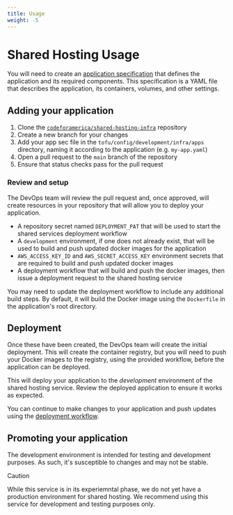 ```yaml
---
title: Usage
weight: -5
---
```

# Shared Hosting Usage

You will need to create an [application specification][appspec] that defines the
application and its required components. This specification is a YAML file
that describes the application, its containers, volumes, and other settings.

## Adding your application

1. Clone the [`codeforamerica/shared-hosting-infra`][repo] repository
1. Create a new branch for your changes
1. Add your app sec file in the `tofu/config/development/infra/apps`
   directory, naming it according to the application (e.g. `my-app.yaml`)
1. Open a pull request to the `main` branch of the repository
1. Ensure that status checks pass for the pull request

### Review and setup

The DevOps team will review the pull request and, once approved, will create
resources in your repository that will allow you to deploy your application.

- A repository secret named `DEPLOYMENT_PAT` that will be used to start the
  shared services deployment workflow
- A `development` environment, if one does not already exist, that will be used
  to build and push updated docker images for the application
- `AWS_ACCESS_KEY_ID` and `AWS_SECRET_ACCESS_KEY` environment secrets that are
  required to build and push updated docker images
- A deployment workflow that will build and push the docker images, then issue
  a deployment request to the shared hosting service

You may need to update the deployment workflow to include any additional build
steps. By default, it will build the Docker image using the `Dockerfile` in the
application's root directory.

## Deployment

Once these have been created, the DevOps team will create the initial
deployment. This will create the container registry, but you will need to push
your Docker images to the registry, using the provided workflow, before the
application can be deployed.

This will deploy your application to the _development_ environment of the shared
hosting service. Review the deployed application to ensure it works as expected.

You can continue to make changes to your application and push updates using the
[deployment workflow][deployment].

## Promoting your application

The development environment is intended for testing and development purposes. As
such, it's susceptible to changes and may not be stable.

> [!CAUTION]
> While this service is in its experiemntal phase, we do not yet have a
> production environment for shared hosting. We recommend using this service
> for development and testing purposes only.

[appspec]: ../appspec/index.md
[deployment]: deployment-workflow.md
[repo]: https://github.com/codeforamerica/shared-hosting-infra
